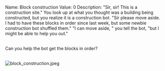 Name: Block construction
Value: 0
Description: "Sir, sir! This is a construction site." You look up at what you thought was a building being constructed, but you realize it is a construction bot.  "Sir please move aside. I had to have these blocks in order since last week, but some newbie construction bot shuffled them." "I can move aside, " you tell the bot, "but I might be able to help you out."
<br><br>

Can you help the bot get the blocks in order?
<br><br>

![block_construction.jpeg](/files/3919ab4fb28b933a0640ea31471f4ef1/block_construction.jpeg)
